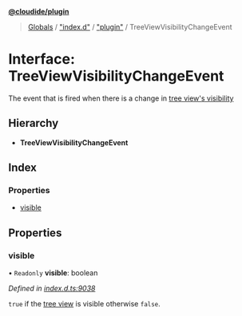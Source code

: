 **[@cloudide/plugin](../README.md)**

> [Globals](../README.md) / ["index.d"](../modules/_index_d_.md) / ["plugin"](../modules/_index_d_._plugin_.md) / TreeViewVisibilityChangeEvent

# Interface: TreeViewVisibilityChangeEvent

The event that is fired when there is a change in [tree view's visibility](#TreeView.visible)

## Hierarchy

* **TreeViewVisibilityChangeEvent**

## Index

### Properties

* [visible](_index_d_._plugin_.treeviewvisibilitychangeevent.md#visible)

## Properties

### visible

• `Readonly` **visible**: boolean

*Defined in [index.d.ts:9038](https://github.com/shuyaqian/cloudide-plugin-api/blob/57a3a2a/index.d.ts#L9038)*

`true` if the [tree view](#TreeView) is visible otherwise `false`.
